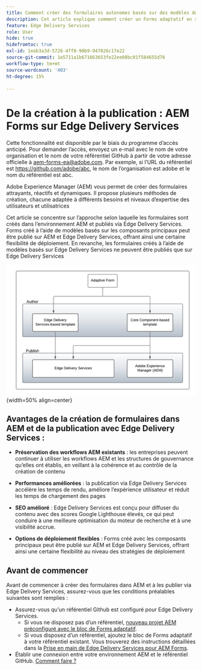 ```yaml
---
title: Comment créer des formulaires autonomes basés sur des modèles de composants principaux ou de Edge Delivery Services et les publier sur Edge Delivery Services
description: Cet article explique comment créer un Forms adaptatif en sélectionnant un modèle basé sur les composants principaux ou un modèle basé sur Edge Delivery Services dans l’assistant de création de formulaire. Vous pouvez également publier les formulaires dans AEM Edge Delivery Services.
feature: Edge Delivery Services
role: User
hide: true
hidefromtoc: true
exl-id: 1eab3a3d-5726-4ff8-90b9-947026c17e22
source-git-commit: 1e5711a1b671663653fe22ee08bc01f584655d76
workflow-type: tm+mt
source-wordcount: '403'
ht-degree: 15%

---
```



# De la création à la publication : AEM Forms sur Edge Delivery Services

<span class="preview"> Cette fonctionnalité est disponible par le biais du programme d’accès anticipé. Pour demander l’accès, envoyez un e-mail avec le nom de votre organisation et le nom de votre référentiel GitHub à partir de votre adresse officielle à <a href="mailto:aem-forms-ea@adobe.com">aem-forms-ea@adobe.com</a>. Par exemple, si l’URL du référentiel est https://github.com/adobe/abc, le nom de l’organisation est adobe et le nom du référentiel est abc.</span>

Adobe Experience Manager (AEM) vous permet de créer des formulaires attrayants, réactifs et dynamiques. Il propose plusieurs méthodes de création, chacune adaptée à différents besoins et niveaux d’expertise des utilisateurs et utilisatrices&#x200B;

Cet article se concentre sur l’approche selon laquelle les formulaires sont créés dans l’environnement AEM et publiés via Edge Delivery Services. Forms créé à l’aide de modèles basés sur les composants principaux peut être publié sur AEM et Edge Delivery Services, offrant ainsi une certaine flexibilité de déploiement. En revanche, les formulaires créés à l’aide de modèles basés sur Edge Delivery Services ne peuvent être publiés que sur Edge Delivery Services&#x200B;

![Créer et publier un formulaire adaptatif](/help/edge/docs/forms/universal-editor/assets/author-publish-af.png){width=50% align=center}

## Avantages de la création de formulaires dans AEM et de la publication avec Edge Delivery Services :

* **Préservation des workflows AEM existants** : les entreprises peuvent continuer à utiliser les workflows AEM et les structures de gouvernance qu’elles ont établis, en veillant à la cohérence et au contrôle de la création de contenu&#x200B;

* **Performances améliorées** : la publication via Edge Delivery Services accélère les temps de rendu, améliore l’expérience utilisateur et réduit les temps de chargement des pages&#x200B;

* **SEO amélioré** : Edge Delivery Services est conçu pour diffuser du contenu avec des scores Google Lighthouse élevés, ce qui peut conduire à une meilleure optimisation du moteur de recherche et à une visibilité accrue. &#x200B;

* **Options de déploiement flexibles** : Forms créé avec les composants principaux peut être publié sur AEM et Edge Delivery Services, offrant ainsi une certaine flexibilité au niveau des stratégies de déploiement&#x200B;

## Avant de commencer

Avant de commencer à créer des formulaires dans AEM et à les publier via Edge Delivery Services, assurez-vous que les conditions préalables suivantes sont remplies :

* Assurez-vous qu’un référentiel Github est configuré pour Edge Delivery Services.
   * Si vous ne disposez pas d’un référentiel, [nouveau projet AEM préconfiguré avec le bloc de Forms adaptatif](/help/edge/docs/forms/universal-editor/getting-started-universal-editor.md#create-a-new-aem-project-pre-configured-with-adaptive-forms-block).
   * Si vous disposez d’un référentiel, ajoutez le bloc de Forms adaptatif à votre référentiel existant. Vous trouverez des instructions détaillées dans la [Prise en main de Edge Delivery Services pour AEM Forms](/help/edge/docs/forms/universal-editor/getting-started-universal-editor.md#add-adaptive-forms-block-to-your-existing-aem-project).
* Établir une connexion entre votre environnement AEM et le référentiel GitHub. [Comment faire ? ](/help/edge/docs/forms/universal-editor/getting-started-universal-editor.md#get-started-with-the-aem-forms-boilerplate-repository-template)

<!--A decision flow diagram to guide the setup and publishing of Adaptive Forms:

![Github Repository Workflow](/help/forms/assets/repo-workflow.png){width=auto}

## Authoring forms in AEM and publishing them to Edge Delivery Services

Follow these steps to author forms in AEM and publish them on Edge Delivery Services:

[1. Choose a template and create the form](#choose-a-template-and-create-the-form)

[2. Author the form](#author-the-form)

[3. Publish a form](#publish-a-form)

### Choose a template and create the form 

You can create forms on an AEM instance for publishing to Edge Delivery Services using:

>[!BEGINTABS]

>[!TAB Edge Delivery Services-based template]

Perform the following steps to choose the template and create the form:

1. Login in to your AEM Forms as a Cloud Service author instance.
1. Select **[!UICONTROL Adobe Experience Manager]** &gt; **[!UICONTROL Forms]** &gt; **[!UICONTROL Forms & Documents]**.
1. Select **[!UICONTROL Create]**  &gt; **[!UICONTROL Adaptive Forms]**. The Wizard opens.
1. In the **Source** tab, select an **Edge Delivery Services-based template**:

      ![Create EDS Forms](/help/edge/assets/create-eds-forms.png)

      When you select an **Edge Delivery Services-based template**, the **[!UICONTROL Create]** button is enabled. 
1. (Optional) In the **[!UICONTROL Data Source]** or **[!UICONTROL Submission]** tabs, you can select a data source or submit action.
1. (Optional) In the **[!UICONTROL Delivery]** tab, you can specify a publishing or unpublishing date for a form. 
1. Click **[!UICONTROL Create]** and the **Create Form** wizard appears:
   
    1. Specify the **Name** and **Title**. 
    1. Specify the **GitHub URL**. For example, if your GitHub repository is named `edsforms`, it is located under the account `wkndforms`,the URL is:
    `https://github.com/wkndforms/edsforms`

    ![Create Form wizard](/help/edge/assets/create-form-wizard.png)

    When you click **[!UICONTROL Create]**, the form opens in the Universal Editor for authoring.

    ![author the form](/help/edge/assets/author-form.png)
1. Click **[!UICONTROL Create]** to create the form. Now, you can [author the form using the Universal Editor](#author-the-form).

>[!TAB Core Component-based template]

Perform the following steps to choose the template and create the form:

1. Login in to your AEM Forms as a Cloud Service author instance.
1. Select **[!UICONTROL Adobe Experience Manager]** &gt; **[!UICONTROL Forms]** &gt; **[!UICONTROL Forms & Documents]**.
1. Select **[!UICONTROL Create]**  &gt; **[!UICONTROL Adaptive Forms]**. The Wizard opens.
1. In the **Source** tab, select a **Core Component based template** and a **theme**, the **[!UICONTROL Create]** button is enabled.:
          
  ![Core Component based template](/help/forms/assets/core-component-based-template.png)

1. (Optional) In the **[!UICONTROL Data Source]** or **[!UICONTROL Submission]** tabs, you can select a data source or submit action.
1. (Optional) In the **[!UICONTROL Delivery]** tab, you can specify a publishing or unpublishing date for a form. 
1. Click **[!UICONTROL Create]** and the **Create Form** wizard appears for:
     1. Specify the **Name** and **Title**.
     2. Specify the location in the **Path** field where the Adaptive Form is to be saved.
          
      ![Create Form Wizard](/help/forms/assets/create-cc-form.png)

      When you click **[!UICONTROL Create]**, the form opens in the Adaptive Form Editor for authoring. 

      ![Adaptive Form Editor](/help/forms/assets/af-editor-form.png)

1. Click **[!UICONTROL Create]** to create the form. Now, you can [author the form using the Adaptive Form Editor](#author-the-form).

>[!ENDTABS]

### Author the form

The forms created using the Edge Delivery Services-based template open in the [Universal Editor](/help/edge/docs/forms/universal-editor/overview-universal-editor-for-edge-delivery-services-for-forms.md) for authoring. However, the forms created using the Core Component-based template open in the Adaptive Form Editor for authoring.

Perform the following steps to author forms using the Universal Editor for Edge Delivery Services-based template or using Adaptive Form Editor for  Core Component based template:

>[!BEGINTABS]

>[!TAB Edge Delivery Services-based template]
  

 1. Open the Content browser, and navigate to the **[!UICONTROL Adaptive Form]** component in the **Content tree**.

    ![content tree](/help/edge/assets/content-tree.png)

 1. Click the **[!UICONTROL Add]** icon and add the desired components from the **Adaptive Form Components** list. 
    ![add component](/help/edge/assets/add-component.png)

     The screenshot below displays the `Registration Form` authored in the Universal Editor:

     ![contact us form](/help/edge/assets/contact-us.png)

  >[!NOTE]
  >
  > For detailed instructions on authoring an Adaptive Form using the Universal Editor, [click here](/help/edge/docs/forms/universal-editor/getting-started-universal-editor.md#author-forms-using-wysiwyg).

  Now you can [configure and customize the submit actions for forms](/help/edge/docs/forms/universal-editor/submit-action.md).

>[!TAB Core Component-based template]

  1. Click **[!UICONTROL Insert component]** in the **Drag components here** section.

     ![Drag components here](/help/forms/assets/drag-components-af-editor.png)

  1. Add the desired components from the **Adaptive Form Components** list. 

     ![Add components](/help/forms/assets/add-component-af.png)

   The screenshot below displays the `Enrollment Form` authored in the Adaptive Form Editor:

   ![Adaptive Form Editor](/help/forms/assets/af-editor-form.png)

  >[!NOTE]
  >
  > For detailed guidance on creating an Adaptive Form based on the Core Component template, [click here](/help/forms/creating-adaptive-form-core-components.md).

  Now you can [configure the submit actions for forms](/help/forms/configure-submit-actions-core-components.md).

>[!ENDTABS]

### Publish the Form

To publish an Adaptive Form on Edge Delivery Services, you need to [create an Edge Delivery Services Configuration on an AEM](#create-an-edge-delivery-services-configuration) instance. 

#### Create an Edge Delivery Services Configuration

Perform the following steps to create the Edge Delivery Services Configuration:

>[!BEGINTABS]
>[!TAB For forms created using the Edge Delivery Services-based template]


  The Edge Delivery Services configuration for forms based on the Edge Delivery Services-based template is created automatically in the form's configuration container.

  ![Edge Delivery Services Configuration](/help/edge/assets/aem-instance-eds-configuration.png)

>[!TAB For forms created using the Core Component-based template]

  1. Navigate to **[!UICONTROL Tools]** > **[!UICONTROL Cloud Services]** >  **[!UICONTROL Edge Delivery Services Configuration]** on your AEM Forms as a Cloud Service author instance.

     ![Select Edge Delivery Services Configuration](/help/edge/assets/select-eds-conf.png)

  1. Select the folder that matches the form's name. For example, if your form is called `enrollment-form`, choose the folder `forms/enrollment-form` and click **[!UICONTROL Create]** > **[!UICONTROL Configuration]**:

     ![Edge Delivery Services Configuration](/help/forms/assets/create-eds-conf.png)

  1. Click the **[!UICONTROL Edge Delivery Services Configuration]** and click **[!UICONTROL Properties]** to open the properties:   
     
     ![Automatically created configuration](/help/forms/assets/eds-conf.png)

     The Edge Delivery Services Configuration appears.

  1. Specify the following in the Edge Delivery Services Configuration:

     * **Organization**: Specify your GitHub organization name.

     * **Site Name**: Specify your GitHub repository name.
     * **Branch**: Specify the branch name. Leave the textbox empty if using the main branch.
     * **(Optional) Edge Host**: Leave the Edge Host option as it is. The form is published to both preview (.page) and live (.live) environments.
     * **(Optional) Site Authentication Token**: Use the Site Authentication Token to securely authenticate requests between your AEM instance and Edge Delivery Services.

  1. Click **[!UICONTROL Save and Close]**. The configuration is created.

>[!ENDTABS]

#### Access the form on Edge Delivery Services

To access the form on Edge Delivery Services, it is mandatory to publish the form. Perform the following steps to publish the form:

>[!BEGINTABS]
>[!TAB On Universal Editor]

   1. Publish the form by clicking the **[!UICONTROL Publish]** button in the upper-right corner of the Universal Editor.

  ![publish form](/help/edge/assets/publish-form.png)

   >[!NOTE]
   >
   > Refer to the [Publish and Deploy](/help/edge/docs/forms/universal-editor/publish-forms.md) article to learn how to publish a form to Edge Delivery Services.

>[!TAB On Adaptive Form Editor]

  1. From the Experience Manager Forms console, navigate to the parent folder and select a form that you want to publish.

  1. Click **[!UICONTROL Publish]**  option from the toolbar, take a look at all the reference assets that would be published with form.

  ![Publish Form on Adaptive Form Editor](/help/forms/assets/publish-af-editor.png)

  >[!NOTE]
  >
  > Refer to the [Manage Publication in Experience Manager Forms](/help/forms/manage-publication.md) article to learn how to publish a form on Adaptive Form Editor.

>[!ENDTABS]

* **Staged Version (for testing)**: The staged version displays the unpublished, working version of the form for testing purposes. Use the following URL format to preview the form before it goes live:

    `https://<branch>--<repo>--<owner>.aem.page/content/forms/af/<form_name>`

    

* **Live Version (published form)**:   The live version displays the most recently published version of the form, accessible to end users. Use the following URL format to access the published, live version of the form:

    `https://<branch>--<repo>--<owner>.aem.live/content/forms/af/<form_name>`

     The URL structure remains the same for both staged and live versions. However, the content you see differs based on the context.

The below screenshots compares staged and live form URLs and visual previews for forms created using Edge Delivery Services-based and Core Component-based templates:

>[!BEGINTABS]
>[!TAB Accessing forms created using Edge Delivery Services-based Template]

  <table border="1" style="width: 100%; border-collapse: collapse; text-align: left;">
    <thead>
    <tr>
      <th style="width: 20%;"><strong>Version</strong></th>
      <th style="width: 80%;"><strong>Image</strong></th>
    </tr>
    </thead>
    <tbody>
    <tr>
      <td>Staged Version</td>
      <td><img src="/help/forms/assets/registration-form-staged-version.png" alt="Staged version of registration form" style="width: 100%; height: auto;" /></td>
    </tr>
    <tr>
      <td>Live Version</td>
      <td><img src="/help/forms/assets/registration-form-live-version.png" alt="Live version of registration form" style="width: 100%; height: auto;" /></td>
    </tr>
    </tbody>
  </table>

>[!TAB Accessing forms created using Core Component-based Template]

  <table border="1" style="width: 100%; border-collapse: collapse; text-align: left;">
  <thead>
    <tr>
      <th style="width: 20%;"><strong>Version</strong></th>
      <th style="width: 80%;"><strong>Image</strong></th>
    </tr>
  </thead>
  <tbody>
    <tr>
      <td>Staged Version</td>
      <td><img src="/help/forms/assets/enrollment-form-staged-version.png" alt="Staged version of enrollment form" style="width: 100%; height: auto;" /></td>
    </tr>
    <tr>
      <td>Live Version</td>
      <td><img src="/help/forms/assets/enrollment-form-live-version.png" alt="Live version of enrollment form" style="width: 100%; height: auto;" /></td>
    </tr>
  </tbody>
  </table>

>[!ENDTABS]

## Troubleshooting 

Having trouble loading your form? Here are some common issues and how to fix them:

* **Form URL**: Double-check that your form's URL doesn't include the ".html" extension at the end. Edge Deliver Service does not require this extension.

* **AEM Author UR**L: Make sure the AEM Author URL listed in your `fstab.yaml` file is formatted correctly. It should include the following details:

    * The correct GitHub owner
    * The correct repository name
    * The specific branch that you're using for Edge Delivery Services

## Start creating forms

{{universal-editor-see-also}}

<!-- * **JSON Display**: If you see only JSON data instead of the actual form, your form block might be outdated. You can update it to the latest version available on https://github.com/adobe-rnd/aem-boilerplate-forms.

### Managing a form

You can perform several operations on form using the AEM Forms user interface.

1. Login into your AEM Forms as a Cloud Service author instance.
1. Select **[!UICONTROL Adobe Experience Manager]** &gt; **[!UICONTROL Forms]** &gt; **[!UICONTROL Forms & Documents]**.

1. Select a form and the toolbar displays the following operations you can perform on the selected form.

<table>
 <tbody>
  <tr>
   <td><p><strong>Operation</strong></p> </td>
   <td><p><strong>Description</strong></p> </td>
  </tr>
  <tr>
   <td><p>Edit</p> </td>
   <td><p>Opens the form in edit mode.<br /> <br /> </p> </td>
  </tr>
    <tr>
   <td><p>Properties</p> </td>
   <td><p>Provides options to modify the properties of the form.<br /> <br /> </p> </td>
  </tr>
  <td><p>Copy</p> </td>
   <td><p> Provides options to copy the form  and paste it at the desired location. <br /> <br /> </p> </td>
  </tr>
   <tr>
   <td><p>Preview</p> </td>
   <td><p>Provides options to preview the form as HTML or perform a custom preview by merging data from an XML file with the form. <br /> </p> </td>
  </tr>
  <tr>
   <td><p>Download</p> </td>
   <td><p>Downloads the selected form.<br /> <br /> </p> </td>
  </tr>
  <tr>
   <td><p>Start Review/Manage Review</p> </td>
   <td><p>Allows initiating and managing a review of the selected form.<br /> <br /> </p> </td>
  </tr>
  <!--<tr>
   <td><p>Add Dictionary</p> </td>
   <td><p>Generates a dictionary for localizing the selected fragment. For more information, see <a>Localizing Adaptive Forms</a>.<br /> <br /> </p> </td>
  </tr>
  <tr>
   <td><p>Publish / Unpublish</p> </td>
   <td><p>Publishes / unpublishes the selected form.<br /> <br /> </p> </td>
  </tr>
  <tr>
   <td><p>Delete</p> </td>
   <td><p>Deletes the selected form.<br /> <br /> </p> </td>
  </tr>
  <tr>
   <td><p>Compare</p> </td>
   <td><p>Compares two different form for previewing purposes.<br /> <br /> </p> </td>
  </tr>
 </tbody>
</table> 


## How Edge Delivery Services Forms Work?

Users can author Edge Delivery Services Forms using document-based authoring tools such as Google Drive, SharePoint, or the Universal Editor (WYSIWYG authoring), while leveraging the basic styling, behaviour and components available in the GitHub repository. Once authored, Edge Delivery Services Forms can send data to any platform using the Forms Submission Service.

![How Edge Delivery Services Forms works](/help/edge/docs/forms/assets/eds-forms-working.png)

### Key components of Edge Delivery Services Forms

The key components of Edge Delivery Servies Forms are:

* **GitHub Repository**: The GitHub repository serves as a boilerplate for creating Edge Delivery Services Forms. The forms leverage basic styling and functionality from the repository and allow users to add customizations and custom components to the Edge Delivery Services Forms.

* **Form Authoring**: Edge Delivery Services Forms support two types of authoring: WYSIWYG and document-based authoring. Document-based authoring enables users to create forms using familiar tools like Google Docs and Microsoft Office. WYSIWYG authoring allows users to design forms visually using the Universal Editor, making it easy for non-technical users to create and manage forms. Universal Editor offers an intuitive form creation experience and provides access to numerous form capabilities.

* **Forms Submission Service**: The Forms Submission Service allows you to store data from forms submissions on any platform, such as OneDrive, SharePoint, or Google Sheets, making it easy to access and manage form data within your preferred system.-->
